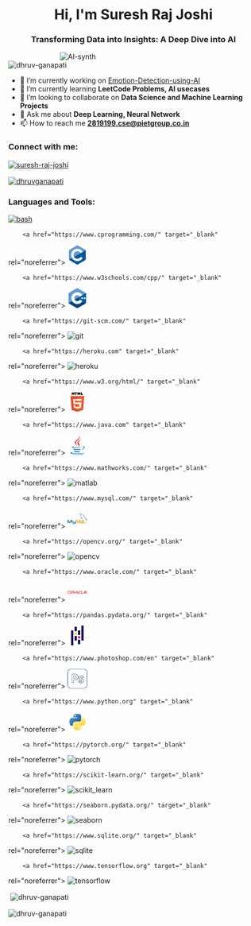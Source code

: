 <h1 align="center">Hi, I'm Suresh Raj Joshi</h1>

<h3 align="center">Transforming Data into Insights: A Deep Dive into AI</h3>

<img align="right" alt="AI-synth" width="400" src="https://media1.giphy.com/media/v1.Y2lkPTc5MGI3NjExbXd1aWtpMmd3ZjUxZnU0aHRjbWZtcWQwZmI0cjduMG5sZWpuMDd4ZSZlcD12MV9pbnRlcm5hbF9naWZfYnlfaWQmY3Q9Zw/4OAxDXv4RdUeg38JYi/giphy.gif">


<p
 align="left"> <img 
src="https://komarev.com/ghpvc/?username=dhruv-ganapati&label=Profile%20views&color=0e75b6&style=flat"
 alt="dhruv-ganapati" /> </p>

- 🔭 I’m currently working on [Emotion-Detection-using-AI](https://github.com/Dhruv-Ganapati/Emotion_Detection_usingAI.git)
- 🌱 I’m currently learning **LeetCode Problems, AI usecases**
- 👯 I’m looking to collaborate on **Data Science and Machine Learning Projects**
- 💬 Ask me about **Deep Learning, Neural Network**
- 📫 How to reach me **2819199.cse@pietgroup.co.in**

<h3 align="left">Connect with me:</h3>

<p align="left">

<a
 href="https://linkedin.com/in/suresh-raj-joshi" 
target="blank"><img align="center" 
src="https://raw.githubusercontent.com/rahuldkjain/github-profile-readme-generator/master/src/images/icons/Social/linked-in-alt.svg"
 alt="suresh-raj-joshi" height="30" width="40" /></a>

<a 
href="https://www.leetcode.com/dhruvganapati" target="blank"><img 
align="center" 
src="https://raw.githubusercontent.com/rahuldkjain/github-profile-readme-generator/master/src/images/icons/Social/leet-code.svg"
 alt="dhruvganapati" height="30" width="40" /></a>

</p>

<h3 align="left">Languages and Tools:</h3>

<p
 align="left">
        <a href="https://www.gnu.org/software/bash/" target="_blank" 
rel="noreferrer">
          <img 
src="https://www.vectorlogo.zone/logos/gnu_bash/gnu_bash-icon.svg" 
alt="bash" width="40" height="40"/>
        </a>
         
        <a href="https://www.cprogramming.com/" target="_blank" 
rel="noreferrer">
          <img 
src="https://raw.githubusercontent.com/devicons/devicon/master/icons/c/c-original.svg"
 alt="c" width="40" height="40"/>
        </a>
         
        <a href="https://www.w3schools.com/cpp/" target="_blank" 
rel="noreferrer">
          <img 
src="https://raw.githubusercontent.com/devicons/devicon/master/icons/cplusplus/cplusplus-original.svg"
 alt="cplusplus" width="40" height="40"/>
        </a>
         
        <a href="https://git-scm.com/" target="_blank" 
rel="noreferrer">
          <img 
src="https://www.vectorlogo.zone/logos/git-scm/git-scm-icon.svg" 
alt="git" width="40" height="40"/>
        </a>
         
        <a href="https://heroku.com" target="_blank" 
rel="noreferrer">
          <img 
src="https://www.vectorlogo.zone/logos/heroku/heroku-icon.svg" 
alt="heroku" width="40" height="40"/>
        </a>
         
        <a href="https://www.w3.org/html/" target="_blank" 
rel="noreferrer">
          <img 
src="https://raw.githubusercontent.com/devicons/devicon/master/icons/html5/html5-original-wordmark.svg"
 alt="html5" width="40" height="40"/>
        </a>
         
        <a href="https://www.java.com" target="_blank" 
rel="noreferrer">
          <img 
src="https://raw.githubusercontent.com/devicons/devicon/master/icons/java/java-original.svg"
 alt="java" width="40" height="40"/>
        </a>
         
        <a href="https://www.mathworks.com/" target="_blank" 
rel="noreferrer">
          <img 
src="https://upload.wikimedia.org/wikipedia/commons/2/21/Matlab_Logo.png"
 alt="matlab" width="40" height="40"/>
        </a>
         
        <a href="https://www.mysql.com/" target="_blank" 
rel="noreferrer">
          <img 
src="https://raw.githubusercontent.com/devicons/devicon/master/icons/mysql/mysql-original-wordmark.svg"
 alt="mysql" width="40" height="40"/>
        </a>
         
        <a href="https://opencv.org/" target="_blank" 
rel="noreferrer">
          <img 
src="https://www.vectorlogo.zone/logos/opencv/opencv-icon.svg" 
alt="opencv" width="40" height="40"/>
        </a>
         
        <a href="https://www.oracle.com/" target="_blank" 
rel="noreferrer">
          <img 
src="https://raw.githubusercontent.com/devicons/devicon/master/icons/oracle/oracle-original.svg"
 alt="oracle" width="40" height="40"/>
        </a>
         
        <a href="https://pandas.pydata.org/" target="_blank" 
rel="noreferrer">
          <img 
src="https://raw.githubusercontent.com/devicons/devicon/2ae2a900d2f041da66e950e4d48052658d850630/icons/pandas/pandas-original.svg"
 alt="pandas" width="40" height="40"/>
        </a>
         
        <a href="https://www.photoshop.com/en" target="_blank" 
rel="noreferrer">
          <img 
src="https://raw.githubusercontent.com/devicons/devicon/master/icons/photoshop/photoshop-line.svg"
 alt="photoshop" width="40" height="40"/>
        </a>
         
        <a href="https://www.python.org" target="_blank" 
rel="noreferrer">
          <img 
src="https://raw.githubusercontent.com/devicons/devicon/master/icons/python/python-original.svg"
 alt="python" width="40" height="40"/>
        </a>
         
        <a href="https://pytorch.org/" target="_blank" 
rel="noreferrer">
          <img 
src="https://www.vectorlogo.zone/logos/pytorch/pytorch-icon.svg" 
alt="pytorch" width="40" height="40"/>
        </a>
         
        <a href="https://scikit-learn.org/" target="_blank" 
rel="noreferrer">
          <img 
src="https://upload.wikimedia.org/wikipedia/commons/0/05/Scikit_learn_logo_small.svg"
 alt="scikit_learn" width="40" height="40"/>
        </a>
         
        <a href="https://seaborn.pydata.org/" target="_blank" 
rel="noreferrer">
          <img 
src="https://seaborn.pydata.org/_images/logo-mark-lightbg.svg" 
alt="seaborn" width="40" height="40"/>
        </a>
         
        <a href="https://www.sqlite.org/" target="_blank" 
rel="noreferrer">
          <img 
src="https://www.vectorlogo.zone/logos/sqlite/sqlite-icon.svg" 
alt="sqlite" width="40" height="40"/>
        </a>
         
        <a href="https://www.tensorflow.org" target="_blank" 
rel="noreferrer">
          <img 
src="https://www.vectorlogo.zone/logos/tensorflow/tensorflow-icon.svg" 
alt="tensorflow" width="40" height="40"/>
        </a>
        </p>

<p>&nbsp;<img align="center" 
src="https://github-readme-stats.vercel.app/api?username=dhruv-ganapati&show_icons=true&locale=en"
 alt="dhruv-ganapati" /></p>

<p><img 
align="center" 
src="https://github-readme-streak-stats.herokuapp.com/?user=dhruv-ganapati&"
 alt="dhruv-ganapati" /></p>
